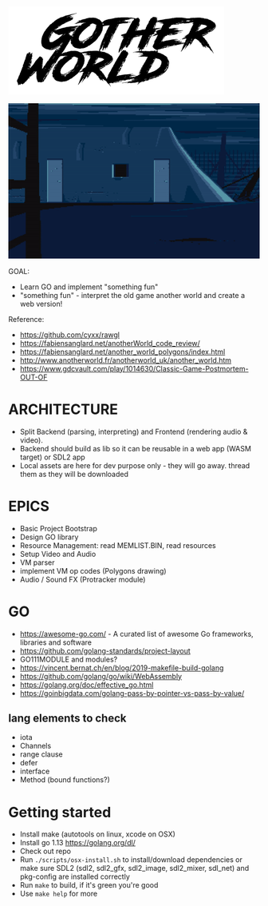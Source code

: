![Screenshot](logo.png)

![](assets/gow.gif)

GOAL:
- Learn GO and implement "something fun"
- "something fun" - interpret the old game another world and create a web version!

Reference:
- https://github.com/cyxx/rawgl
- https://fabiensanglard.net/anotherWorld_code_review/
- https://fabiensanglard.net/another_world_polygons/index.html
- http://www.anotherworld.fr/anotherworld_uk/another_world.htm
- https://www.gdcvault.com/play/1014630/Classic-Game-Postmortem-OUT-OF

# ARCHITECTURE

- Split Backend (parsing, interpreting) and Frontend (rendering audio & video).
- Backend should build as lib so it can be reusable in a web app (WASM target) or SDL2 app
- Local assets are here for dev purpose only - they will go away. thread them as they will be downloaded

# EPICS

- Basic Project Bootstrap
- Design GO library
- Resource Management: read MEMLIST.BIN, read resources
- Setup Video and Audio
- VM parser
- implement VM op codes (Polygons drawing)
- Audio / Sound FX (Protracker module)

# GO

- https://awesome-go.com/ - A curated list of awesome Go frameworks, libraries and software
- https://github.com/golang-standards/project-layout
- GO111MODULE and modules?
- https://vincent.bernat.ch/en/blog/2019-makefile-build-golang
- https://github.com/golang/go/wiki/WebAssembly
- https://golang.org/doc/effective_go.html
- https://goinbigdata.com/golang-pass-by-pointer-vs-pass-by-value/

## lang elements to check

- iota
- Channels
- range clause
- defer
- interface
- Method (bound functions?)

# Getting started

- Install make (autotools on linux, xcode on OSX)
- Install go 1.13 https://golang.org/dl/
- Check out repo
- Run `./scripts/osx-install.sh` to install/download dependencies or make sure SDL2 (sdl2, sdl2_gfx, sdl2_image, sdl2_mixer, sdl_net) and pkg-config are installed correctly
- Run `make` to build, if it's green you're good
- Use `make help` for more

